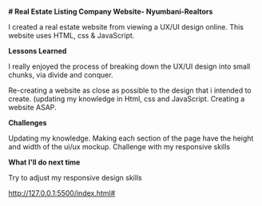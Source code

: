 **# Real Estate Listing Company Website- Nyumbani-Realtors**

I created a real estate website from viewing a UX/UI design online. This website uses HTML, css & JavaScript.

**Lessons Learned**

I really enjoyed the process of breaking down the UX/UI design into small chunks, via divide and conquer. 

Re-creating a website as close as possible to the design that i intended to create.
(updating my knowledge in Html, css and JavaScript.
Creating a website ASAP.

**Challenges**

Updating my knowledge.
Making each section of the page have the height and width of the ui/ux mockup.
Challenge with my responsive skills

**What I'll do next time**

Try to adjust my responsive design skills



http://127.0.0.1:5500/index.html#

